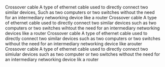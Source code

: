 Crossover cable
	A type of ethernet cable used to directly connect two similar devices, Such as two computers or two switches without the need for an intermediary networking device like a router
	Crossover cable
	A type of ethernet cable used to directly connect two similar devices such as two computers or two switches wihtout the need for an intermediary networking devices like a router
	Crossover cable
	A type of ethernet cable used to directly connect two similar devices such as two computers or two switches without the need for an intermediary networking device like arouter
	Crossover cable
	A type of ethernet cable used to directly connect two simiular devices such as two computer or two switches without the need for an intermediary networking device lik a router